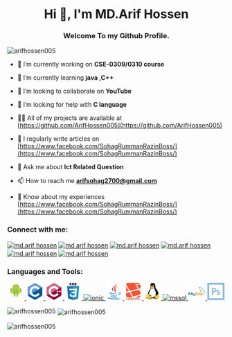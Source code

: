 <h1 align="center">Hi 👋, I'm MD.Arif Hossen</h1>
<h3 align="center">Welcome To my Github Profile.</h3>

<p align="left"> <img src="https://komarev.com/ghpvc/?username=arifhossen005&label=Profile%20views&color=0e75b6&style=flat" alt="arifhossen005" /> </p>

- 🔭 I’m currently working on **CSE-0309/0310 course**

- 🌱 I’m currently learning **java ,C++**

- 👯 I’m looking to collaborate on **YouTube**

- 🤝 I’m looking for help with **C language**

- 👨‍💻 All of my projects are available at [https://github.com/ArifHossen005](https://github.com/ArifHossen005)

- 📝 I regularly write articles on [https://www.facebook.com/SohagRummanRazinBoss/](https://www.facebook.com/SohagRummanRazinBoss/)

- 💬 Ask me about **Ict Related Question**

- 📫 How to reach me **arifsohag2700@gmail.com**

- 📄 Know about my experiences [https://www.facebook.com/SohagRummanRazinBoss/](https://www.facebook.com/SohagRummanRazinBoss/)

<h3 align="left">Connect with me:</h3>
<p align="left">
<a href="https://twitter.com/md.arif hossen" target="blank"><img align="center" src="https://raw.githubusercontent.com/rahuldkjain/github-profile-readme-generator/master/src/images/icons/Social/twitter.svg" alt="md.arif hossen" height="30" width="40" /></a>
<a href="https://linkedin.com/in/md arif hossen" target="blank"><img align="center" src="https://raw.githubusercontent.com/rahuldkjain/github-profile-readme-generator/master/src/images/icons/Social/linked-in-alt.svg" alt="md arif hossen" height="30" width="40" /></a>
<a href="https://fb.com/md.arif hossen" target="blank"><img align="center" src="https://raw.githubusercontent.com/rahuldkjain/github-profile-readme-generator/master/src/images/icons/Social/facebook.svg" alt="md.arif hossen" height="30" width="40" /></a>
<a href="https://instagram.com/md.arif hossen" target="blank"><img align="center" src="https://raw.githubusercontent.com/rahuldkjain/github-profile-readme-generator/master/src/images/icons/Social/instagram.svg" alt="md.arif hossen" height="30" width="40" /></a>
<a href="https://codeforces.com/profile/md.arif hossen" target="blank"><img align="center" src="https://cdn.jsdelivr.net/npm/simple-icons@3.0.1/icons/codeforces.svg" alt="md.arif hossen" height="30" width="40" /></a>
<a href="https://www.topcoder.com/members/md.arif hossen" target="blank"><img align="center" src="https://cdn.jsdelivr.net/npm/simple-icons@3.0.1/icons/topcoder.svg" alt="md.arif hossen" height="30" width="40" /></a>
</p>

<h3 align="left">Languages and Tools:</h3>
<p align="left"> <a href="https://developer.android.com" target="_blank"> <img src="https://raw.githubusercontent.com/devicons/devicon/master/icons/android/android-original-wordmark.svg" alt="android" width="40" height="40"/> </a> <a href="https://www.cprogramming.com/" target="_blank"> <img src="https://raw.githubusercontent.com/devicons/devicon/master/icons/c/c-original.svg" alt="c" width="40" height="40"/> </a> <a href="https://www.w3schools.com/cpp/" target="_blank"> <img src="https://raw.githubusercontent.com/devicons/devicon/master/icons/cplusplus/cplusplus-original.svg" alt="cplusplus" width="40" height="40"/> </a> <a href="https://www.w3schools.com/css/" target="_blank"> <img src="https://raw.githubusercontent.com/devicons/devicon/master/icons/css3/css3-original-wordmark.svg" alt="css3" width="40" height="40"/> </a> <a href="https://ionicframework.com" target="_blank"> <img src="https://upload.wikimedia.org/wikipedia/commons/d/d1/Ionic_Logo.svg" alt="ionic" width="40" height="40"/> </a> <a href="https://www.java.com" target="_blank"> <img src="https://raw.githubusercontent.com/devicons/devicon/master/icons/java/java-original.svg" alt="java" width="40" height="40"/> </a> <a href="https://laravel.com/" target="_blank"> <img src="https://raw.githubusercontent.com/devicons/devicon/master/icons/laravel/laravel-plain-wordmark.svg" alt="laravel" width="40" height="40"/> </a> <a href="https://www.linux.org/" target="_blank"> <img src="https://raw.githubusercontent.com/devicons/devicon/master/icons/linux/linux-original.svg" alt="linux" width="40" height="40"/> </a> <a href="https://www.microsoft.com/en-us/sql-server" target="_blank"> <img src="https://www.svgrepo.com/show/303229/microsoft-sql-server-logo.svg" alt="mssql" width="40" height="40"/> </a> <a href="https://www.mysql.com/" target="_blank"> <img src="https://raw.githubusercontent.com/devicons/devicon/master/icons/mysql/mysql-original-wordmark.svg" alt="mysql" width="40" height="40"/> </a> <a href="https://www.photoshop.com/en" target="_blank"> <img src="https://raw.githubusercontent.com/devicons/devicon/master/icons/photoshop/photoshop-line.svg" alt="photoshop" width="40" height="40"/> </a> </p>

<p><img align="left" src="https://github-readme-stats.vercel.app/api/top-langs?username=arifhossen005&show_icons=true&locale=en&layout=compact" alt="arifhossen005" /></p>

<p>&nbsp;<img align="center" src="https://github-readme-stats.vercel.app/api?username=arifhossen005&show_icons=true&locale=en" alt="arifhossen005" /></p>

<p><img align="center" src="https://github-readme-streak-stats.herokuapp.com/?user=arifhossen005&" alt="arifhossen005" /></p>


